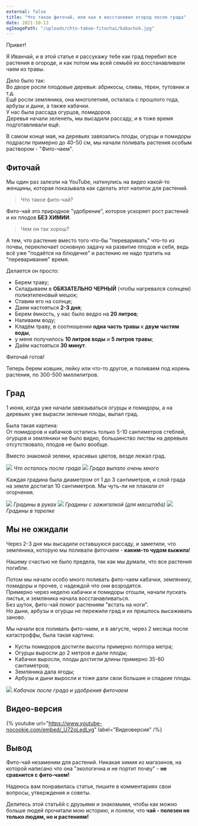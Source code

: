 ```yaml
---
external: false
title: "Что такое фиточай, или как я восстановил огород после града"
date: 2021-10-13
ogImagePath: "/uploads/chto-takoe-fitochai/kabachok.jpg"
---
```


Привет!

Я Иванчай, и в этой статье я рассyкажу тебе как град перебил все растения в огороде, и как потом мы всей семьёй их восстанавливали чаем из травы.

Дело было так:  
Во дворе росли плодовые деревья: абрикосы, сливы, тёрен, тутовник и т.д.  
Ещё росли земляника, она многолетняя, осталась с прошлого года, арбузы и дыни, а также кабачки.  
У нас была рассада огурцов, помидоров.  
Деревья начали зеленеть, мы высадили рассаду, и в тоже время подготавливали ещё.

В самом конце мая, на деревьях завязались плоды, огурцы и помидоры подрасли примерно до 40-50 см, мы начали поливать растения особым раствором - "Фито-чаем".

## Фиточай

Мы один раз залезли на YouTube, наткнулись на видео какой-то женщины, которая показывала как сделать этот напиток для растений.

> Что такое фито-чай?

Фито-чай это природное "удобрение", которое ускоряет рост растений и их плодов **БЕЗ ХИМИИ**.

> Чем он так хорош?

А тем, что растение вместо того что-бы "переваривать" что-то из почвы, переключает основную задачу на развитие плодов и себя, ведь всё уже "подаётся на блюдечке" и растению не надо тратить на "переваривание" время.

Делается он просто:

- Берем траву;
- Складываем в **ОБЯЗАТЕЛЬНО ЧЕРНЫЙ** (чтобы нагревался солнцем) полиэтиленовый мешок;
- Ставим его на солнце;
- Даем настояться **2-3 дня**;
- Берем ёмкость, у наc было ведро на **20 литров**;
- Наливаем воду;
- Кладём траву, в соотношении **одна часть травы** к **двум частям воды**,
- у меня получилось **10 литров воды** и **5 литров травы**;
- Даём настояться **30 минут**.

Фиточай готов!

Теперь берем ковшик, лейку или что-то другое, и поливаем под корень растения, по 300-500 миллилитров.

## Град

1 июня, когда уже начали завязываться огурцы и помидоры, а на деревьях уже вырасли зеленые плоды, выпал град.

Была такая картина:  
От помидоров и кабачков остались только 5-10 сантиметров стеблей, огурцов и земляники не было видно, большинство листвы на деревьях отсутствовало, плодов не было вообще.

Вместо знакомой зелени, красивых цветов, везде лежал град.

![](/uploads/chto-takoe-fitochai/grad-i-chelovek.webp)
_Что осталось после града_
![](/uploads/chto-takoe-fitochai/kalosha-i-grad.webp)
_Града выпало очень много_

Каждая градина была диаметром от 1 до 3 сантиметров, и слой града на земле достигал 10 сантиметров.
Мы чуть-ли не плакали от огорчения.

![](/uploads/chto-takoe-fitochai/grad-i-ruki.webp)
_Градины в руках_
![](/uploads/chto-takoe-fitochai/grad-i-zhiga.webp)
_Градины с зажигалкой (для масштаба)_
![](/uploads/chto-takoe-fitochai/gradiny-v-tarelke.webp)
_Градины в тарелке_

## Мы не ожидали

Через 2-3 дня мы высадили оставшуюся рассаду, и заметили, что земляника, которую мы поливали фиточаем - **каким-то чудом выжила**!

Нашему счастью не было предела, так как мы думали, что все растения погибли.

Потом мы начали особо много поливать фито-чаем кабачки, землянику, помидоры и прочее, с надеждой что они возродятся.  
Примерно через неделю кабачки и помидоры отошли, начали пускать листья, и земляника начала восстанавливаться.  
Без шуток, фито-чай помог растениям "встать на ноги".  
Но дыни, арбузы и огурцы не пережили град и их пришлось высаживать заново.

Мы начали все поливать фито-чаем, и в августе, через 2 месяца после катастроффы, была такая картина:  
- Кусты помидоров достигли высоты примерно полтора метра;  
- Огурцы выросли до 2 метров и дали плоды;  
- Кабачки выросли, плоды достигли длины примерно 35-60 сантиметров;  
- Земляника дала ягоды;  
- Арбузы и дыни выросли и тоже дали свои большие и сладкие плоды.


![](/uploads/chto-takoe-fitochai/kabachok.jpg)
_Кабачок после града и удобрения фиточаем_

## Видео-версия

{% youtube url="https://www.youtube-nocookie.com/embed/_U72oLedLyg" label="Видеоверсия" /%}

## Вывод

Фито-чай незаменим для растений. Никакая химия из магазинов, на которой написано что она "экологична и не портит почву" - **не сравнится с фито-чаем!**

Надеюсь вам понравилась статья, пишите в комментариях свои
вопросы, утверждения и советы.

Делитесь этой статьёй с друзьями и знакомыми, чтобы как можно
больше людей прочитали мою историю, и поняли, что **чай - полезен не только людям, но и растениям!**
